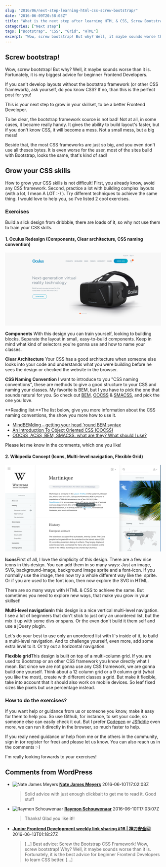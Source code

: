 ```yaml
---
slug: "2016/06/next-step-learning-html-css-screw-bootstrap/"
date: "2016-06-09T20:58:03Z"
title: "What is the next step after learning HTML & CSS, Screw Bootstrap!"
categories: ["Next step"]
tags: ["Bootstrap", "CSS", "Grid", "HTML"]
excerpt: "Wow, screw bootstrap! But why? Well, it maybe sounds worse than it is. Fortunately, it is my bigges..."
---
```


## Screw bootstrap!

Wow, screw bootstrap! But why? Well, it maybe sounds worse than it is. Fortunately, it is my biggest advice for beginner Frontend Developers.

If you can't develop layouts without the bootstrap framework (or other CSS framework), ask yourself, do you know CSS? If no, than this is the perfect post for you!

This is your next step to grow in your skillset, to be a better Frontend Developer.

To be clear, the bootstrap framework source is not bad! Not at all, in some cases, it became really handy. It gives the ability to build layout's faster, but if you don't know CSS, it will become a mess. Not a small mess, but a big mess!

Beside that, the most CSS frameworks are just so big, and you even don't use all theses bytes. It is even worse for the user, most of the sites build with Bootstrap, looks the same, that's kind of sad!

## Grow your CSS skills

How to grow your CSS skills is not difficult! First, you already know, avoid any CSS framework. Second, practice a lot with building complex layouts (with a lot, I mean A LOT :-) ). Try different techniques to achieve the same thing. I would love to help you, so I've listed 2 cool exercises.

### Exercises

Build a slick design from dribbble, there are loads of it, so why not use them to train your CSS skills.

#### 1\. Oculus Redesign (Components, Clear architecture, CSS naming convention)

[![Oculus-Redesign](09-1.png)](https://dribbble.com/shots/1837970-Oculus-Redesign/attachments/306788)

**Components**
With this design you can train yourself, looking to building blocks. Separate the layout in small, easy-to-build components. Keep in mind what kind of selectors you're gonna use and how to name your classes.

**Clear Architecture**
Your CSS has a good architecture when someone else looks into your code and understands what you were building before he sees the design or checked the website in the browser.

**CSS Naming Convention**
I want to introduce to you "CSS naming conventions", these are methods to give a good structure to your CSS and naming your classes. My favorite is BEM, but I you have to pick the one that sounds natural for you. So check out [BEM](http://getbem.com/introduction/), [OOCSS](http://oocss.org) & [SMACSS](https://smacss.com), and pick the one you love.

**Reading list:**The list below, give you more information about the CSS naming conventions, the show you more how to use it.

* [MindBEMding – getting your head ’round BEM syntax](http://csswizardry.com/2013/01/mindbemding-getting-your-head-round-bem-syntax/)
* [An Introduction To Object Oriented CSS (OOCSS)](https://www.smashingmagazine.com/2011/12/an-introduction-to-object-oriented-css-oocss/)
* [OOCSS, ACSS, BEM, SMACSS: what are they? What should I use?](http://clubmate.fi/oocss-acss-bem-smacss-what-are-they-what-should-i-use/)

Please let me know in the comments, which one you like!

#### 2\. Wikipedia Concept (Icons, Multi-level navigation, Flexible Grid)

[![wikipediaHD-Alt](09-2.png)](https://dribbble.com/shots/1508672-Wikipedia-concept/attachments/227253)

**Icons**First of all, I love the simplicity of this design. There are a few nice icons in this design. You can add them in so many ways: Just an image, SVG, background-image, background image sprite and a font-icon. If you normally use the image, then now try a whole different way like the  sprite. Or if you are used to the font icon, then now explore the SVG in HTML.

There are so many ways with HTML & CSS to achieve the same. But sometimes you need to explore new ways, that make you grow in your skillset!

**Multi-level navigation**In this design is a nice vertical multi-level navigation. I see a lot of beginners that don't stick to just only an unordered list, but the mix it up with some divs or spans. Or the even don't build it them self and use a jQuery plugin.

Let's do your best to use only an unordered list with li's inside of it, to build a multi-level navigation. And to challenge yourself, even more, add some extra level to it. Or try out a horizontal navigation.

**Flexible grid**This design is built on top of a multi-column grid. If you are used to Bootstrap or an other CSS framework you know directly what I mean. But since we are not gonna use any CSS framework, we are gonna build one yourself. Think about a 12 column grid or a 9 column grid (what you like the most), create with different classes a grid. But make it flexible, take into account that it should also work on mobile devices. So leaf fixed sizes like pixels but use percentage instead.

### How to do the exercises?

If you want help or guidance from us or someone you know, make it easy for them to help you. So use Github, for instance, to set your code, so someone else can easily check it out. But I prefer [Codepen](http://codepen.io) or [JSfiddle](https://jsfiddle.net) even more, we can run it directly in the browser, so much faster to help.

If you realy need guidance or help from me or the others in the community, sign in (or register for free) and please let us know. You can also reach us in the comments :-)

I'm really looking forwards to your exercises!

##

## Comments from WordPress

* ![Nate James Meyers](https://www.gravatar.com/avatar/5bb2b3b179e4bde6632a9aad6d29384f?d=identicon) **[Nate James Meyers](https://www.facebook.com/app_scoped_user_id/1769038413343426/)** 2016-06-10T17:02:03Z
  > Solid advice with just enough clickbait to get me to read it. Good stuff
* ![Raymon Schouwenaar](https://www.gravatar.com/avatar/4db35d87bbd24ec55769e066c4b5ff33?d=identicon) **[Raymon Schouwenaar](http://www.raymonschouwenaar.nl)** 2016-06-10T17:03:07Z
  > Thanks! Glad you like it!!
* **[Junior Frontend Development weekly link sharing #16 | 神刀安全网](http://www.shellsec.com/news/27421.html)** 2016-06-13T01:18:27Z
  > [&#8230;] Best advice: Screw the Bootstrap CSS Framework!  Wow, screw bootstrap! Why? Well, it maybe sounds worse than it is. Fortunately, it is the best advice for beginner Frontend Developers to learn CSS better. [&#8230;]
